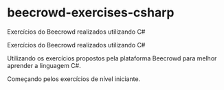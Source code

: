 # beecrowd-exercises-csharp
 Exercícios do Beecrowd realizados utilizando C#

Exercícios do Beecrowd realizados utilizando C#

Utilizando os exercícios propostos pela plataforma Beecrowd para melhor aprender a linguagem C#.

Começando pelos exercícios de nível iniciante.